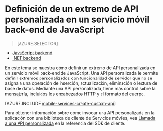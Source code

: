 <properties
	pageTitle="Definición de un extremo de API personalizada en un servicio móvil back-end de JavaScript | Servicios móviles de Azure"
	description="Más información sobre cómo definir un extremo de API personalizada en un servicio móvil back-end de JavaScript"
	services="mobile-services"
	documentationCenter=""
	authors="ggailey777"
	manager="dwrede"
	editor=""/>

<tags
	ms.service="mobile-services"
	ms.workload="mobile"
	ms.tgt_pltfrm="mobile-multiple"
	ms.devlang="javascript"
	ms.topic="article"
	ms.date="12/07/2015"
	ms.author="glenga"/>


# Definición de un extremo de API personalizada en un servicio móvil back-end de JavaScript

> [AZURE.SELECTOR]
- [JavaScript backend](./mobile-services-javascript-backend-define-custom-api.md)
- [.NET backend](./mobile-services-dotnet-backend-define-custom-api.md)

En este tema se muestra cómo definir un extremo de API personalizada en un servicio móvil back-end de JavaScript. Una API personalizada le permite definir extremos personalizados con funcionalidad de servidor que no se asigna a una operación de inserción, actualización, eliminación o lectura de base de datos. Mediante una API personalizada, tiene más control sobre la mensajería, incluidos los encabezados HTTP y el formato del cuerpo.

[AZURE.INCLUDE [mobile-services-create-custom-api](../../includes/mobile-services-create-custom-api.md)]

Para obtener información sobre cómo invocar una API personalizada en la aplicación con una biblioteca de cliente de Servicios móviles, vea [Llamada a una API personalizada](mobile-services-windows-dotnet-how-to-use-client-library.md#custom-api) en la referencia del SDK de cliente.


<!-- Anchors. -->

<!-- Images. -->

<!-- URLs. -->

<!---HONumber=AcomDC_1210_2015-->